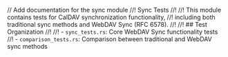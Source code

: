 // Add documentation for the sync module
//! Sync Tests
//!
//! This module contains tests for CalDAV synchronization functionality,
//! including both traditional sync methods and WebDAV Sync (RFC 6578).
//!
//! ## Test Organization
//!
//! - `sync_tests.rs`: Core WebDAV Sync functionality tests
//! - `comparison_tests.rs`: Comparison between traditional and WebDAV sync methods
